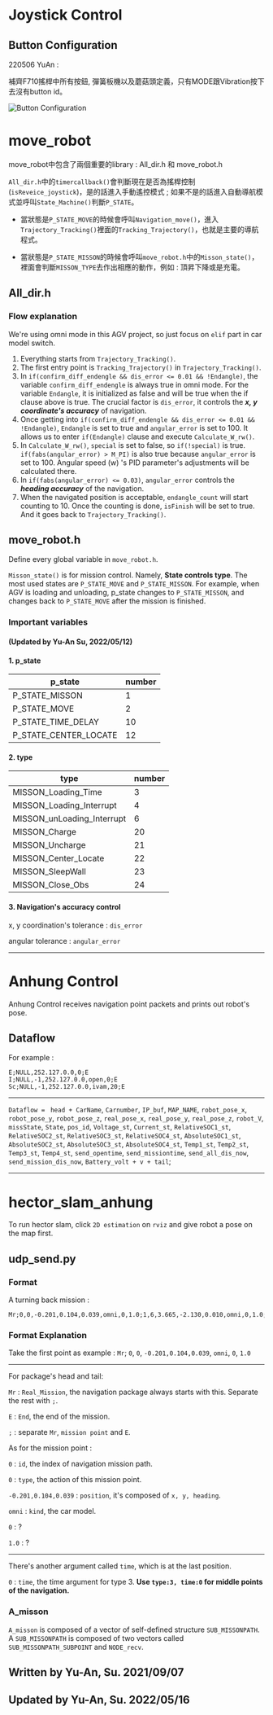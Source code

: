 # Joystick Control
## Button Configuration

220506 YuAn : 

補齊F710搖桿中所有按鈕, 彈簧板機以及蘑菇頭定義，只有MODE跟Vibration按下去沒有button id。

![Button Configuration](https://github.com/Ernie-Su/Ardentec_AGV/blob/main/img/joystick.PNG)

# move_robot
move_robot中包含了兩個重要的library : All_dir.h 和 move_robot.h

```All_dir.h```中的```timercallback()```會判斷現在是否為搖桿控制(```isReveice_joystick```)，是的話進入手動遙控模式 ; 如果不是的話進入自動導航模式並呼叫```State_Machine()```判斷```P_STATE```。

* 當狀態是```P_STATE_MOVE```的時候會呼叫```Navigation_move()```，進入```Trajectory_Tracking()```裡面的```Tracking_Trajectory()```，也就是主要的導航程式。

* 當狀態是```P_STATE_MISSON```的時候會呼叫```move_robot.h```中的```Misson_state()```，裡面會判斷```MISSON_TYPE```去作出相應的動作，例如 : 頂昇下降或是充電。

## All_dir.h
### Flow explanation

We're using omni mode in this AGV project, so just focus on ```elif``` part in car model switch.
1. Everything starts from ```Trajectory_Tracking()```.
2. The first entry point is ```Tracking_Trajectory()``` in ```Trajectory_Tracking()```.
3. In ```if(confirm_diff_endengle && dis_error <= 0.01 && !Endangle)```, the variable ```confirm_diff_endengle``` is always true in omni mode. For the variable ```Endangle```, it is initialized as false and will be true when the if clause above is true. The crucial factor is ```dis_error```, it controls the ***x, y coordinate's accuracy*** of navigation.
4. Once getting into ```if(confirm_diff_endengle && dis_error <= 0.01 && !Endangle)```, ```Endangle``` is set to true and ```angular_error``` is set to 100. It allows us to enter ```if(Endangle)``` clause and execute ```Calculate_W_rw()```.
5. In ```Calculate_W_rw()```, ```special``` is set to false, so ```if(!special)``` is true. ```if(fabs(angular_error) > M_PI)``` is also true because ```angular_error``` is set to 100. Angular speed (w) 's PID parameter's adjustments will be calculated there. 
6. In ```if(fabs(angular_error) <= 0.03)```, ```angular_error``` controls the ***heading accuracy*** of the navigation.
7. When the navigated position is acceptable, ```endangle_count``` will start counting to 10. Once the counting is done, ```isFinish``` will be set to true. And it goes back to ```Trajectory_Tracking()```.

## move_robot.h

Define every global variable in ```move_robot.h```.

```Misson_state()``` is for mission control. Namely, **State controls type**.
The most used states are ```P_STATE_MOVE``` and ```P_STATE_MISSON```. For example, when AGV is loading and unloading, p_state changes to ```P_STATE_MISSON```, and changes back to ```P_STATE_MOVE``` after the mission is finished.

### Important variables 
#### (Updated by Yu-An Su, 2022/05/12)

#### 1. p_state

| p_state               | number |
| --------------------- | ------ |
| P_STATE_MISSON        | 1      |
| P_STATE_MOVE          | 2      |
| P_STATE_TIME_DELAY    | 10     |
| P_STATE_CENTER_LOCATE | 12     |

#### 2. type

| type                       | number |
| -------------------------- | ------ |
| MISSON_Loading_Time        | 3      |
| MISSON_Loading_Interrupt   | 4      |
| MISSON_unLoading_Interrupt | 6      |
| MISSON_Charge              | 20     |
| MISSON_Uncharge            | 21     |
| MISSON_Center_Locate       | 22     |
| MISSON_SleepWall           | 23     |
| MISSON_Close_Obs           | 24     |

#### 3. Navigation's accuracy control
x, y coordination's tolerance : ```dis_error```

angular tolerance : ```angular_error```
***

# Anhung Control

Anhung Control receives navigation point packets and prints out robot's pose. 

## Dataflow
For example : 
```
E;NULL,252.127.0.0,0;E
I;NULL,-1,252.127.0.0,open,0;E
Sc;NULL,-1,252.127.0.0,ivam,20;E
```

***

```Dataflow = ```
```head + CarName```, ```Carnumber```, ```IP_buf```, ```MAP_NAME```, ```robot_pose_x```, ```robot_pose_y```, ```robot_pose_z```, ```real_pose_x```, ```real_pose_y```, ```real_pose_z```, ```robot_V```, ```missState```, ```State```, ```pos_id```, ```Voltage_st```, ```Current_st```, ```RelativeSOC1_st```, ```RelativeSOC2_st```, ```RelativeSOC3_st```, ```RelativeSOC4_st```, ```AbsoluteSOC1_st```, ```AbsoluteSOC2_st```, ```AbsoluteSOC3_st```, ```AbsoluteSOC4_st```, ```Temp1_st```, ```Temp2_st```, ```Temp3_st```, ```Temp4_st```, ```send_opentime```, ```send_missiontime```, ```send_all_dis_now```, ```send_mission_dis_now```, ```Battery_volt + v + tail```;

***

# hector_slam_anhung
To run hector slam, click ```2D estimation``` on ```rviz``` and give robot a pose on the map first. 

## udp_send.py

### Format

A turning back mission :
```
Mr;0,0,-0.201,0.104,0.039,omni,0,1.0;1,6,3.665,-2.130,0.010,omni,0,1.0;2,6,0.201,0.104,0.039,omni,0,1.0;E
```
### Format Explanation

Take the first point as example :
```Mr```; ```0```, ```0```, ```-0.201,0.104,0.039```, ```omni```, ```0```, ```1.0```

***
For package's head and tail:

```Mr``` : ```Real_Mission```, the navigation package always starts with this. Separate the rest with ```;```.

```E``` : ```End```, the end of the mission.

```;``` : separate ```Mr```, ```mission point``` and ```E```.

As for the mission point :

```0``` : ```id```, the index of navigation mission path.

```0``` : ```type```, the action of this mission point.

```-0.201,0.104,0.039``` : ```position```, it's composed of ```x, y, heading```.

```omni``` : ```kind```, the car model.

```0``` : ?

```1.0``` : ?

***

There's another argument called ```time```, which is at the last position.

```0``` : ```time```, the time argument for type 3.
**Use ```type:3, time:0``` for middle points of the navigation.**


### A_misson
```A_misson``` is composed of a vector of self-defined structure ```SUB_MISSONPATH```. A ```SUB_MISSONPATH``` is composed of two vectors called ```SUB_MISSONPATH_SUBPOINT``` and ```NODE_recv```.

## Written by Yu-An, Su. 2021/09/07
## Updated by Yu-An, Su. 2022/05/16